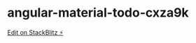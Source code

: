 # angular-material-todo-cxza9k

[Edit on StackBlitz ⚡️](https://stackblitz.com/edit/angular-material-todo-cxza9k)
